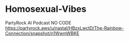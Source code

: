 # Homosexual-Vibes
PartyRock AI Podcast
NO CODE
https://partyrock.aws/u/nastal/HBzxLwctD/The-Rainbow-Connection/snapshot/n1WwmWBKE
